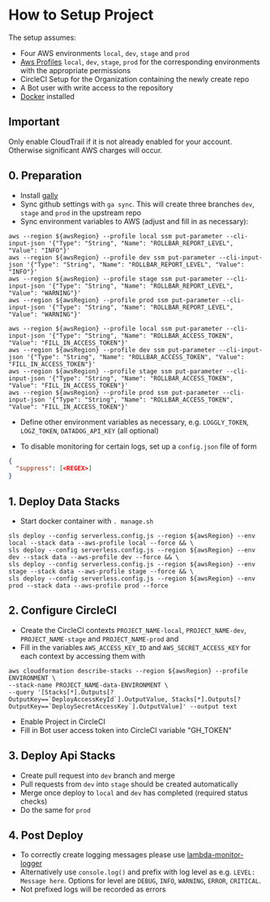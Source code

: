 # How to Setup Project

The setup assumes:

- Four AWS environments `local`, `dev`, `stage` and `prod`
- [Aws Profiles](https://docs.aws.amazon.com/cli/latest/userguide/cli-configure-profiles.html) `local`, `dev`, `stage`, `prod` for the corresponding environments with the appropriate permissions
- CircleCI Setup for the Organization containing the newly create repo
- A Bot user with write access to the repository
- [Docker](https://www.docker.com/) installed

## Important

Only enable CloudTrail if it is not already enabled for your account. Otherwise significant AWS charges will occur.

## 0. Preparation

- Install [gally](https://www.npmjs.com/package/gally)
- Sync github settings with `ga sync`. This will create three branches `dev`, `stage` and `prod` in the upstream repo
- Sync environment variables to AWS (adjust and fill in as necessary):

```shell script
aws --region ${awsRegion} --profile local ssm put-parameter --cli-input-json '{"Type": "String", "Name": "ROLLBAR_REPORT_LEVEL", "Value": "INFO"}'
aws --region ${awsRegion} --profile dev ssm put-parameter --cli-input-json '{"Type": "String", "Name": "ROLLBAR_REPORT_LEVEL", "Value": "INFO"}'
aws --region ${awsRegion} --profile stage ssm put-parameter --cli-input-json '{"Type": "String", "Name": "ROLLBAR_REPORT_LEVEL", "Value": "WARNING"}'
aws --region ${awsRegion} --profile prod ssm put-parameter --cli-input-json '{"Type": "String", "Name": "ROLLBAR_REPORT_LEVEL", "Value": "WARNING"}'

aws --region ${awsRegion} --profile local ssm put-parameter --cli-input-json '{"Type": "String", "Name": "ROLLBAR_ACCESS_TOKEN", "Value": "FILL_IN_ACCESS_TOKEN"}'
aws --region ${awsRegion} --profile dev ssm put-parameter --cli-input-json '{"Type": "String", "Name": "ROLLBAR_ACCESS_TOKEN", "Value": "FILL_IN_ACCESS_TOKEN"}'
aws --region ${awsRegion} --profile stage ssm put-parameter --cli-input-json '{"Type": "String", "Name": "ROLLBAR_ACCESS_TOKEN", "Value": "FILL_IN_ACCESS_TOKEN"}'
aws --region ${awsRegion} --profile prod ssm put-parameter --cli-input-json '{"Type": "String", "Name": "ROLLBAR_ACCESS_TOKEN", "Value": "FILL_IN_ACCESS_TOKEN"}'
```

- Define other environment variables as necessary, e.g. `LOGGLY_TOKEN`, `LOGZ_TOKEN`, `DATADOG_API_KEY` (all optional)

- To disable monitoring for certain logs, set up a `config.json` file of form
```json
{
  "suppress": [<REGEX>]
}
```


## 1. Deploy Data Stacks

- Start docker container with `. manage.sh`

```shell script
sls deploy --config serverless.config.js --region ${awsRegion} --env local --stack data --aws-profile local --force && \
sls deploy --config serverless.config.js --region ${awsRegion} --env dev --stack data --aws-profile dev --force && \
sls deploy --config serverless.config.js --region ${awsRegion} --env stage --stack data --aws-profile stage --force && \
sls deploy --config serverless.config.js --region ${awsRegion} --env prod --stack data --aws-profile prod --force
```

## 2. Configure CircleCI

- Create the CircleCI contexts `PROJECT_NAME-local`, `PROJECT_NAME-dev`, `PROJECT_NAME-stage` and `PROJECT_NAME-prod` and
- Fill in the variables `AWS_ACCESS_KEY_ID` and `AWS_SECRET_ACCESS_KEY` for each context by accessing them with

```shell script
aws cloudformation describe-stacks --region ${awsRegion} --profile ENVIRONMENT \
--stack-name PROJECT_NAME-data-ENVIRONMENT \
--query '[Stacks[*].Outputs[?OutputKey==`DeployAccessKeyId`].OutputValue, Stacks[*].Outputs[?OutputKey==`DeploySecretAccessKey`].OutputValue]' --output text
```

- Enable Project in CircleCI
- Fill in Bot user access token into CircleCI variable "GH_TOKEN"

## 3. Deploy Api Stacks

- Create pull request into `dev` branch and merge
- Pull requests from `dev` into `stage` should be created automatically
- Merge once deploy to `local` and `dev` has completed (required status checks)
- Do the same for `prod`

## 4. Post Deploy

- To correctly create logging messages please use [lambda-monitor-logger](https://github.com/blackflux/lambda-monitor-logger)
- Alternatively use `console.log()` and prefix with log level as e.g. `LEVEL: Message here`. Options for level are `DEBUG`, `INFO`, `WARNING`, `ERROR`, `CRITICAL`.
- Not prefixed logs will be recorded as errors
